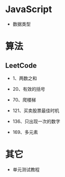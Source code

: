 # JavaScript

- 数据类型
# 算法

## LeetCode

- 1、两数之和

- 20、有效的括号

- 70、爬楼梯

- 121、买卖股票最佳时机

- 136、只出现一次的数字

- 169、多元素

# 其它

- 单元测试教程
